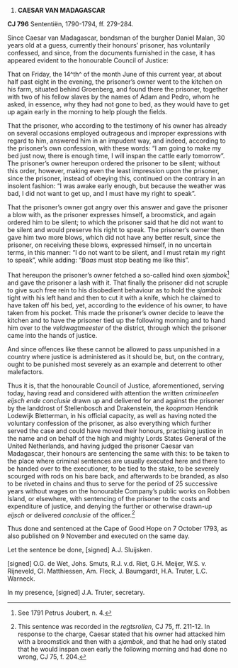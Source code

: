 1.  **CAESAR VAN MADAGASCAR**

**CJ 796** Sententiën, 1790-1794, ff. 279-284.

Since Caesar van Madagascar, bondsman of the burgher Daniel Malan, 30
years old at a guess, currently their honours’ prisoner, has voluntarily
confessed, and since, from the documents furnished in the case, it has
appeared evident to the honourable Council of Justice:

That on Friday, the 14^th^ of the month June of this current year, at
about half past eight in the evening, the prisoner’s owner went to the
kitchen on his farm, situated behind Groenberg, and found there the
prisoner, together with two of his fellow slaves by the names of Adam
and Pedro, whom he asked, in essence, why they had not gone to bed, as
they would have to get up again early in the morning to help plough the
fields.

That the prisoner, who according to the testimony of his owner has
already on several occasions employed outrageous and improper
expressions with regard to him, answered him in an impudent way, and
indeed, according to the prisoner’s own confession, with these words: “I
am going to make my bed just now, there is enough time, I will inspan
the cattle early tomorrow”. The prisoner’s owner hereupon ordered the
prisoner to be silent; without this order, however, making even the
least impression upon the prisoner, since the prisoner, instead of
obeying this, continued on the contrary in an insolent fashion: “I was
awake early enough, but because the weather was bad, I did not want to
get up, and I must have my right to speak”.

That the prisoner’s owner got angry over this answer and gave the
prisoner a blow with, as the prisoner expresses himself, a broomstick,
and again ordered him to be silent; to which the prisoner said that he
did not want to be silent and would preserve his right to speak. The
prisoner’s owner then gave him two more blows, which did not have any
better result, since the prisoner, on receiving these blows, expressed
himself, in no uncertain terms, in this manner: “I do not want to be
silent, and I must retain my right to speak”, while adding: “*Baas* must
stop beating me like this”.

That hereupon the prisoner’s owner fetched a so-called hind oxen
*sjambok*[^1] and gave the prisoner a lash with it. That finally the
prisoner did not scruple to give such free rein to his disobedient
behaviour as to hold the *sjambok* tight with his left hand and then to
cut it with a knife, which he claimed to have taken off his bed, yet,
according to the evidence of his owner, to have taken from his pocket.
This made the prisoner’s owner decide to leave the kitchen and to have
the prisoner tied up the following morning and to hand him over to the
*veldwagtmeester* of the district, through which the prisoner came into
the hands of justice.

And since offences like these cannot be allowed to pass unpunished in a
country where justice is administered as it should be, but, on the
contrary, ought to be punished most severely as an example and deterrent
to other malefactors.

Thus it is, that the honourable Council of Justice, aforementioned,
serving today, having read and considered with attention the written
*crimineelen eijsch ende conclusie* drawn up and delivered for and
against the prisoner by the landdrost of Stellenbosch and Drakenstein,
the *koopman* Hendrik Lodewijk Bletterman, in his official capacity, as
well as having noted the voluntary confession of the prisoner, as also
everything which further served the case and could have moved their
honours, practising justice in the name and on behalf of the high and
mighty Lords States General of the United Netherlands, and having judged
the prisoner Caesar van Madagascar, their honours are sentencing the
same with this: to be taken to the place where criminal sentences are
usually executed here and there to be handed over to the executioner, to
be tied to the stake, to be severely scourged with rods on his bare
back, and afterwards to be branded, as also to be riveted in chains and
thus to serve for the period of 25 successive years without wages on the
honourable Company’s public works on Robben Island, or elsewhere, with
sentencing of the prisoner to the costs and expenditure of justice, and
denying the further or otherwise drawn-up *eijsch* or delivered
*conclusie* of the officer.[^2]

Thus done and sentenced at the Cape of Good Hope on 7 October 1793, as
also published on 9 November and executed on the same day.

Let the sentence be done, \[signed\] A.J. Sluijsken.

\[signed\] O.G. de Wet, Johs. Smuts, R.J. v.d. Riet, G.H. Meijer, W.S.
v. Rijneveld, Cl. Matthiessen, Am. Fleck, J. Baumgardt, H.A. Truter,
L.C. Warneck.

In my presence, \[signed\] J.A. Truter, secretary.

[^1]: See 1791 Petrus Joubert, n. 4.

[^2]: This sentence was recorded in the *regtsrollen*, CJ 75, ff.
    211-12. In response to the charge, Caesar stated that his owner had
    attacked him with a broomstick and then with a *sjambok*, and that
    he had only stated that he would inspan oxen early the following
    morning and had done no wrong, CJ 75, f. 204.
